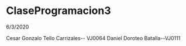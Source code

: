 # ClaseProgramacion3
6/3/2020

Cesar Gonzalo Tello Carrizales-- VJ0064
Daniel Doroteo Batalla--VJ0111
